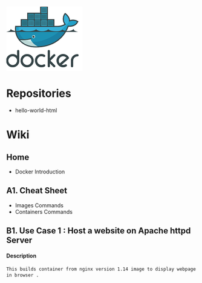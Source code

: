 
![Docker Logo](https://github.com/cusey/ImageForWiki/blob/master/Logos/Docker.PNG)
# Repositories 
* hello-world-html
# Wiki
## Home 
* Docker Introduction
## A1. Cheat Sheet
* Images Commands 
* Containers Commands  
## B1. Use Case 1 : Host a website on Apache httpd Server
#### Description 
    This builds container from nginx version 1.14 image to display webpage in browser . 
